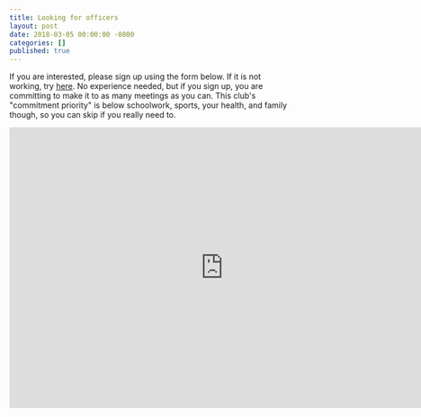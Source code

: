 ```yaml
---
title: Looking for officers
layout: post
date: 2018-03-05 00:00:00 -0800
categories: []
published: true
---
```

If you are interested, please sign up using the form below. If it is not working, try [here](https://docs.google.com/forms/d/e/1FAIpQLScwItmXhP0cmdsRQM-tDXlV_INJPKvudn84YRP2EUHY43VB-w/viewform?usp=sf_link "form"). No experience needed, but if you sign up, you are committing to make it to as many meetings as you can. This club's "commitment priority" is below schoolwork, sports, your health, and family though, so you can skip if you really need to.

<div markdown = "0">

<iframe src="https://docs.google.com/forms/d/e/1FAIpQLScwItmXhP0cmdsRQM-tDXlV_INJPKvudn84YRP2EUHY43VB-w/viewform?embedded=true" width="760" height="500" frameborder="0" marginheight="0" marginwidth="0">Loading...</iframe>

</div>